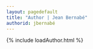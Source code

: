 ```yaml
---
layout: pagedefault
title: "Author | Jean Bernabé"
authorid: jbernabé
---
```

{% include loadAuthor.html %}